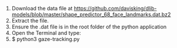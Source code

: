 1. Download the data file at https://github.com/davisking/dlib-models/blob/master/shape_predictor_68_face_landmarks.dat.bz2
2. Extract the file.
2. Ensure the .dat file is in the root folder of the python application
3. Open the Terminal and type:
4. $ python3 gaze-tracking.py
